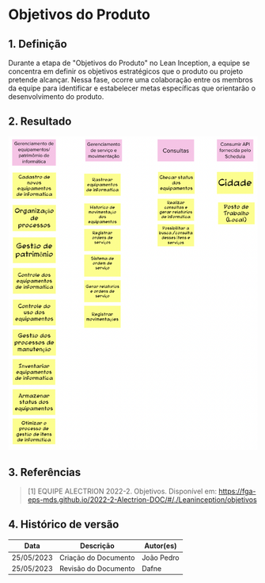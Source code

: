 # Objetivos do Produto

## 1. Definição

Durante a etapa de "Objetivos do Produto" no Lean Inception, a equipe se concentra em definir os objetivos estratégicos que o produto ou projeto pretende alcançar. Nessa fase, ocorre uma colaboração entre os membros da equipe para identificar e estabelecer metas específicas que orientarão o desenvolvimento do produto.

## 2. Resultado

![Objetivos](../../assets/lean-inception/objetivos.png)

## 3. Referências

> [1] EQUIPE ALECTRION 2022-2. Objetivos. Disponível em: https://fga-eps-mds.github.io/2022-2-Alectrion-DOC/#/./Leaninception/objetivos


## 4. Histórico de versão

|**Data**|**Descrição**|**Autor(es)**|
|--------|-------------|--------------|
|25/05/2023| Criação do Documento | João Pedro |
|25/05/2023| Revisão do Documento | Dafne |


